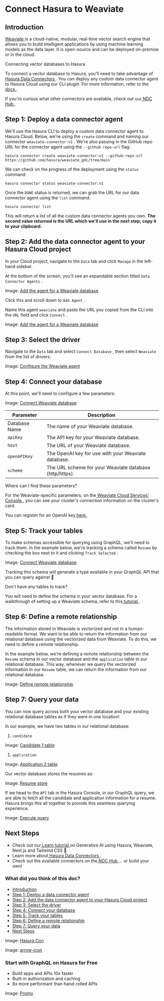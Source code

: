 # Connect Hasura to Weaviate

## Introduction​

[ Weaviate ](https://weaviate.io/)is a cloud-native, modular, real-time vector search engine that allows you to build
intelligent applications by using machine learning models as the data layer. It is open-source and can be deployed
on-premise or in the cloud.

Connecting vector databases to Hasura

To connect a vector database to Hasura, you'll need to take advantage of[ Hasura Data Connectors ](https://hasura.io/docs/latest/databases/data-connectors/). You can deploy any custom data connector agent to Hasura
Cloud using our CLI plugin. For more information, refer to the[ docs ](https://hasura.io/docs/latest/hasura-cli/connector-plugin/).

If you're curious what other connectors are available, check out our[ NDC Hub ](https://github.com/hasura/ndc-hub).

## Step 1: Deploy a data connector agent​

We'll use the Hasura CLI to deploy a custom data connector agent to Hasura Cloud. Below, we're using the `create` command and naming our connector `weaviate-connector:v1` . We're also passing in the GitHub repo URL for the connector
agent using the `--github-repo-url` flag:

`hasura connector create weaviate-connector:v1 --github-repo-url https://github.com/hasura/weaviate_gdc/tree/main`

We can check on the progress of the deployment using the `status` command:

`hasura connector status weaviate-connector:v1`

Once the `DONE` status is returned, we can grab the URL for our data connector agent using the `list` command:

`hasura connector list`

This will return a list of all the custom data connector agents you own. **The second value returned is the URL which
we'll use in the next step; copy it to your clipboard.** 

## Step 2: Add the data connector agent to your Hasura Cloud project​

In your Cloud project, navigate to the `Data` tab and click `Manage` in the left-hand sidebar.

At the bottom of the screen, you'll see an expandable section titled `Data Connector Agents` .

Image: [ Add the agent for a Weaviate database ](https://hasura.io/docs/assets/images/weaviate_add-agent-11a552f3b592d1a359b8335f5c88515b.png)

Click this and scroll down to `Add Agent` .

Name this agent `weaviate` and paste the URL you copied from the CLI into the `URL` field and click `Connect` .

Image: [ Add the agent for a Weaviate database ](https://hasura.io/docs/assets/images/weaviate_configure-agent-9ad09330a817b5cf3ab0b126e0d01893.png)

## Step 3: Select the driver​

Navigate to the `Data` tab and select `Connect Database` , then select `Weaviate` from the list of drivers:

Image: [ Configure the Weaviate agent ](https://hasura.io/docs/assets/images/weaviate_connect-db-07eb8ad8167113b53c674bab8ba5ed1a.png)

## Step 4: Connect your database​

At this point, we'll need to configure a few parameters:

Image: [ Connect Weaviate database ](https://hasura.io/docs/assets/images/connect-weaveate-database-f8039e47f1c43c1b95dbe207546a6585.png)

| Parameter | Description |
|---|---|
| Database Name | The name of your Weaviate database. |
|  `apiKey`  | The API key for your Weaviate database. |
|  `host`  | The URL of your Weaviate database. |
|  `openAPIKey`  | The OpenAI key for use with your Weaviate database. |
|  `scheme`  | The URL scheme for your Weaviate database (http/https). |


Where can I find these parameters?

For the Weaviate-specific parameters, on the[ Weaviate Cloud Services' Console ](https://console.weaviate.cloud/dashboard), you can see your cluster's connection
information on the cluster's card.

You can register for an OpenAI key[ here ](https://openai.com/blog/openai-api).

## Step 5: Track your tables​

To make schemas accessible for querying using GraphQL, we'll need to track them. In the example below, we're tracking a
schema called `Resume` by checking the box next to it and clicking `Track Selected` :

Image: [ Connect Weaviate database ](https://hasura.io/docs/assets/images/track-tables-71a2b79bf2c3ea9e698748e7b6586cb8.png)

Tracking this schema will generate a type available in your GraphQL API that you can query against 🎉

Don't have any tables to track?

You will need to define the schema in your vector database. For a walkthrough of setting up a Weaviate schema, refer to
this[ tutorial ](https://weaviate.io/developers/weaviate/configuration/schema-configuration).

## Step 6: Define a remote relationship​

The information stored in Weaviate is vectorized and not in a human-readable format. We want to be able to return the
information from our relational database using the vectorized data from Weaviate. To do this, we need to define a remote
relationship.

In the example below, we're defining a remote relationship between the `Resume` schema in our vector database and the `application` table in our relational database. This way, whenever we query the vectorized information in our `Resume` table, we can return the information from our relational database.

Image: [ Define remote relationship ](https://hasura.io/docs/assets/images/define-remote-relationship-267b7aaae050ea67964037ec437d009e.png)

## Step 7: Query your data​

You can now query across both your vector database and your existing relational database tables as if they were in one
location!

In our example, we have two tables in our relational database:

1. `candidate`


Image: [ Candidate 1 table ](https://hasura.io/docs/assets/images/candidate-e1f408e26afe8aac9847fac73dfb2ad3.png)

1. `application`


Image: [ Application 2 table ](https://hasura.io/docs/assets/images/application-aed493965d82a8b75a93f78a2d4b1f07.png)

Our vector database stores the resumes as:

Image: [ Resume store ](https://hasura.io/docs/assets/images/resume-store-aefd57ed64ecbfa247bd3af4134f46be.png)

If we head to the `API` tab in the Hasura Console, in our GraphQL query, we are able to fetch all the candidate and
application information for a resume. Hasura brings this all together to provide this seamless querying experience.

Image: [ Execute query ](https://hasura.io/docs/assets/images/execute-query-0a5b6adcc66607c34390c4117930b3e8.png)

## Next Steps​

- Check out our[ Learn tutorial ](https://hasura.io/learn/graphql/vectordbs/introduction/)on Generative AI using Hasura,
Weaviate, Next.js and Tailwind CSS 🎉
- Learn more about[ Hasura Data Connectors ](https://hasura.io/docs/latest/databases/data-connectors/).
- Check out the available connectors on the[ NDC Hub ](https://github.com/hasura/ndc-hub)... or build your own!


### What did you think of this doc?

- [ Introduction ](https://hasura.io/docs/latest/databases/vector-databases/weaviate/#introduction)
- [ Step 1: Deploy a data connector agent ](https://hasura.io/docs/latest/databases/vector-databases/weaviate/#step-1-deploy-a-data-connector-agent)
- [ Step 2: Add the data connector agent to your Hasura Cloud project ](https://hasura.io/docs/latest/databases/vector-databases/weaviate/#step-2-add-the-data-connector-agent-to-your-hasura-cloud-project)
- [ Step 3: Select the driver ](https://hasura.io/docs/latest/databases/vector-databases/weaviate/#step-3-select-the-driver)
- [ Step 4: Connect your database ](https://hasura.io/docs/latest/databases/vector-databases/weaviate/#step-4-connect-your-database)
- [ Step 5: Track your tables ](https://hasura.io/docs/latest/databases/vector-databases/weaviate/#step-5-track-your-tables)
- [ Step 6: Define a remote relationship ](https://hasura.io/docs/latest/databases/vector-databases/weaviate/#step-6-define-a-remote-relationship)
- [ Step 7: Query your data ](https://hasura.io/docs/latest/databases/vector-databases/weaviate/#step-7-query-your-data)
- [ Next Steps ](https://hasura.io/docs/latest/databases/vector-databases/weaviate/#next-steps)


Image: [ Hasura Con ](https://res.cloudinary.com/dh8fp23nd/image/upload/v1686154570/hasura-con-2023/has-con-light-date_r2a2ud.png)

Image: [ arrow-icon ](https://res.cloudinary.com/dh8fp23nd/image/upload/v1683723549/main-web/chevron-right_ldbi7d.png)

### Start with GraphQL on Hasura for Free

- Build apps and APIs 10x faster
- Built-in authorization and caching
- 8x more performant than hand-rolled APIs


Image: [ Promo ](https://hasura.io/docs/assets/images/hasura-free-ff60e409244e0ea12b5a3045d1a9096b.png)